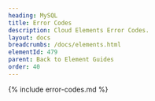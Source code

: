 ```yaml
---
heading: MySQL
title: Error Codes
description: Cloud Elements Error Codes.
layout: docs
breadcrumbs: /docs/elements.html
elementId: 479
parent: Back to Element Guides
order: 40
---
```


{% include error-codes.md %}
